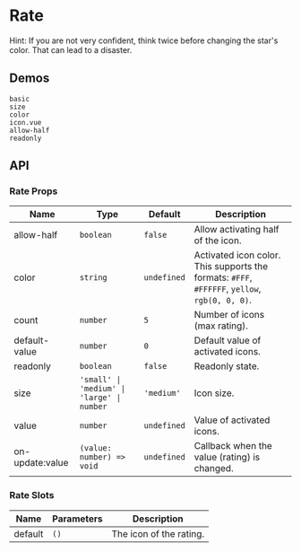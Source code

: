 # Rate

Hint: If you are not very confident, think twice before changing the star's color. That can lead to a disaster.

## Demos

```demo
basic
size
color
icon.vue
allow-half
readonly
```

## API

### Rate Props

| Name | Type | Default | Description |
| --- | --- | --- | --- |
| allow-half | `boolean` | `false` | Allow activating half of the icon. |
| color | `string` | `undefined` | Activated icon color. This supports the formats: `#FFF`, `#FFFFFF`, `yellow`, `rgb(0, 0, 0)`. |
| count | `number` | `5` | Number of icons (max rating). |
| default-value | `number` | `0` | Default value of activated icons. |
| readonly | `boolean` | `false` | Readonly state. |
| size | `'small' \| 'medium' \| 'large' \| number` | `'medium'` | Icon size. |
| value | `number` | `undefined` | Value of activated icons. |
| on-update:value | `(value: number) => void` | `undefined` | Callback when the value (rating) is changed. |

### Rate Slots

| Name    | Parameters | Description             |
| ------- | ---------- | ----------------------- |
| default | `()`       | The icon of the rating. |
